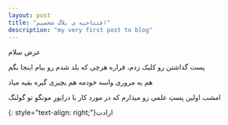 ```yaml
---
layout: post
title: "افتتاحیه ی بلاگ شخصیم"
description: "my very first post to blog"
---
```


عرض سلام

پست گذاشتن رو کلیک زدم، قراره هرچی که بلد شدم رو بیام اینجا بگم

هم یه مروری واسه خودمه هم یچیزی گیره بقیه میاد

امشب اولین پستِ علمی رو میذارم که در مورد کار با درایورِ مونگوِ تو گولنگ

{: style="text-align: right;"}ارادت